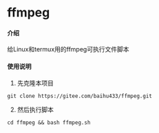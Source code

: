 # ffmpeg

#### 介绍
给Linux和termux用的ffmpeg可执行文件脚本

#### 使用说明

1.  先克隆本项目

```
git clone https://gitee.com/baihu433/ffmpeg.git
```

2.  然后执行脚本

```
cd ffmpeg && bash ffmpeg.sh
```
